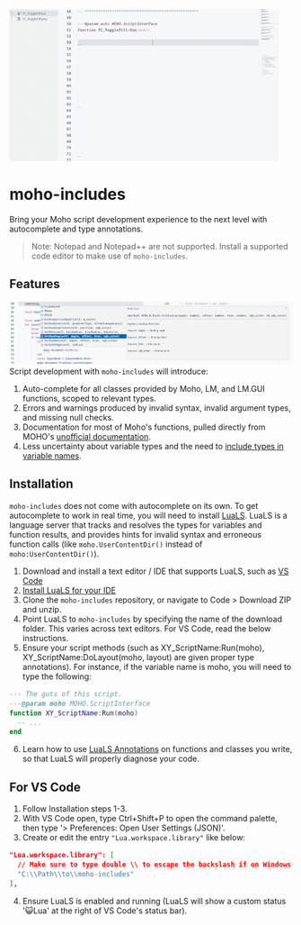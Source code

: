 
![Demo GIF](/docs/demo.gif)

# moho-includes
Bring your Moho script development experience to the next level with autocomplete and type annotations.
> Note: Notepad and Notepad++ are not supported. Install a supported code editor to make use of `moho-includes`. 


## Features
![Demo GIF](/docs/documentation-example.png)
Script development with `moho-includes` will introduce:
1. Auto-complete for all classes provided by Moho, LM, and LM.GUI functions, scoped to relevant types.
2. Errors and warnings produced by invalid syntax, invalid argument types, and missing null checks.
3. Documentation for most of Moho's functions, pulled directly from MOHO's [unofficial documentation](https://mohoscripting.com/).
4. Less uncertainty about variable types and the need to [include types in variable names](https://www.codeconquest.com/blog/hungarian-notation-in-programming/).

## Installation
`moho-includes` does not come with autocomplete on its own. To get autocomplete to work in real time, you will need to install [LuaLS](https://luals.github.io/). LuaLS is a language server that tracks and resolves the types for variables and function results, and provides hints for invalid syntax and erroneous function calls (like `moho.UserContentDir()` instead of `moho:UserContentDir()`). 

1. Download and install a text editor / IDE that supports LuaLS, such as [VS Code](https://code.visualstudio.com/download)
2. [Install LuaLS for your IDE](https://luals.github.io/#vscode-install)
3. Clone the `moho-includes` repository, or navigate to Code > Download ZIP and unzip.
4. Point LuaLS to `moho-includes` by specifying the name of the download folder. This varies across text editors. For VS Code, read the below instructions.
5. Ensure your script methods (such as XY_ScriptName:Run(moho), XY_ScriptName:DoLayout(moho, layout) are given proper type annotations). For instance, if the variable name is moho, you will need to type the following:

```lua
--- The guts of this script.
---@param moho MOHO.ScriptInterface
function XY_ScriptName:Run(moho)
  -- ...
end
```

6. Learn how to use [LuaLS Annotations](https://luals.github.io/wiki/annotations/) on functions and classes you write, so that LuaLS will properly diagnose your code.

## For VS Code
1. Follow Installation steps 1-3.
2. With VS Code open, type Ctrl+Shift+P to open the command palette, then type '> Preferences: Open User Settings (JSON)'.
3. Create or edit the entry `"Lua.workspace.library"` like below:

```json
"Lua.workspace.library": [
  // Make sure to type double \\ to escape the backslash if on Windows.
  "C:\\Path\\to\\moho-includes" 
],
```
4. Ensure LuaLS is enabled and running (LuaLS will show a custom status '😺Lua' at the right of VS Code's status bar).
